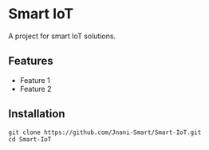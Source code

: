 # Smart IoT

A project for smart IoT solutions.

## Features
- Feature 1
- Feature 2

## Installation
```
git clone https://github.com/Jnani-Smart/Smart-IoT.git
cd Smart-IoT
```
